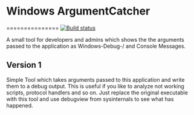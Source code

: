 # Windows ArgumentCatcher
===============
[![Build status](https://ci.appveyor.com/api/projects/status/i99nvgyq41e88lf4/branch/master?svg=true)](https://ci.appveyor.com/project/blndev/argumentcatcher/branch/master)

A small tool for developers and admins which shows the the arguments passed to the application as Windows-Debug-/ and Console Messages.


## Version 1
Simple Tool which takes arguments passed to this application and write them to a debug output.
This is useful if you like to analyze not working scripts, protocol handlers and so on.
Just replace the original executable with this tool and use debugview from sysinternals to see what has happened.
